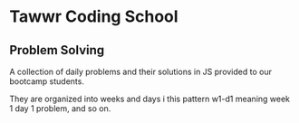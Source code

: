 # Tawwr Coding School

## Problem Solving

A collection of daily problems and their solutions in JS provided to our bootcamp students.

They are organized into weeks and days i this pattern w1-d1 meaning week 1 day 1 problem, and so on.




